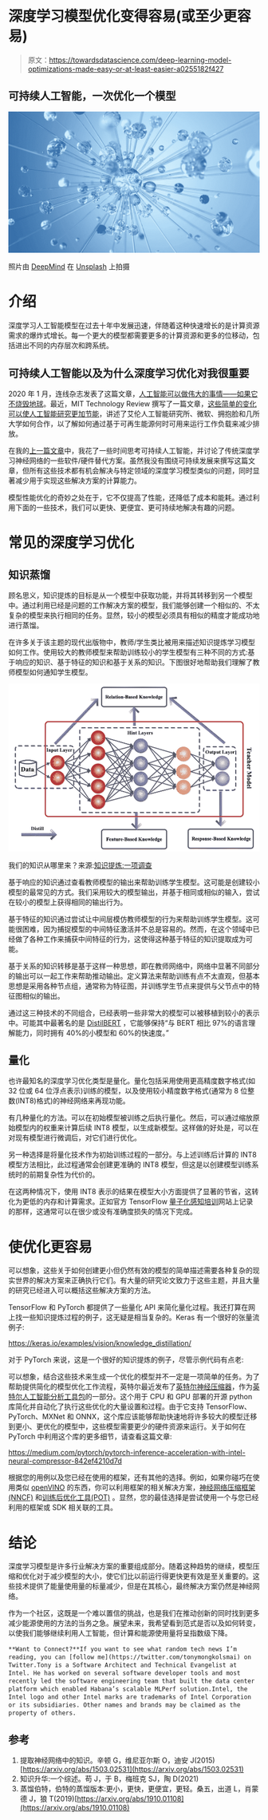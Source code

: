 # 深度学习模型优化变得容易(或至少更容易)

> 原文：<https://towardsdatascience.com/deep-learning-model-optimizations-made-easy-or-at-least-easier-a0255182f427>

## 可持续人工智能，一次优化一个模型

![](img/53287a5318b5be106ecf13c16e16487c.png)

照片由 [DeepMind](https://unsplash.com/es/@deepmind?utm_source=medium&utm_medium=referral) 在 [Unsplash](https://unsplash.com?utm_source=medium&utm_medium=referral) 上拍摄

# 介绍

深度学习人工智能模型在过去十年中发展迅速，伴随着这种快速增长的是计算资源需求的爆炸式增长。每一个更大的模型都需要更多的计算资源和更多的位移动，包括进出不同的内存层次和跨系统。

## 可持续人工智能以及为什么深度学习优化对我很重要

2020 年 1 月，连线杂志发表了这篇文章，[人工智能可以做伟大的事情——如果它不烧毁地球](https://www.wired.com/story/ai-great-things-burn-planet/)。最近，MIT Technology Review 撰写了一篇文章，[这些简单的变化可以使人工智能研究更加节能](https://www.technologyreview.com/2022/07/06/1055458/ai-research-emissions-energy-efficient/)，讲述了艾伦人工智能研究所、微软、拥抱脸和几所大学如何合作，以了解如何通过基于可再生能源何时可用来运行工作负载来减少排放。

在我的[上一篇文章](/ai-emerging-technologies-to-watch-c91b8834ddd9)中，我花了一些时间思考可持续人工智能，并讨论了传统深度学习神经网络的一些软件/硬件替代方案。虽然我没有围绕可持续发展来撰写这篇文章，但所有这些技术都有机会解决与特定领域的深度学习模型类似的问题，同时显著减少用于实现这些解决方案的计算能力。

模型性能优化的奇妙之处在于，它不仅提高了性能，还降低了成本和能耗。通过利用下面的一些技术，我们可以更快、更便宜、更可持续地解决有趣的问题。

# 常见的深度学习优化

## 知识蒸馏

顾名思义，知识提炼的目标是从一个模型中获取功能，并将其转移到另一个模型中。通过利用已经是问题的工作解决方案的模型，我们能够创建一个相似的、不太复杂的模型来执行相同的任务。显然，较小的模型必须具有相似的精度才能成功地进行蒸馏。

在许多关于该主题的现代出版物中，教师/学生类比被用来描述知识提炼学习模型如何工作。使用较大的教师模型来帮助训练较小的学生模型有三种不同的方式:基于响应的知识、基于特征的知识和基于关系的知识。下图很好地帮助我们理解了教师模型如何通知学生模型。

![](img/0de2283ec2813719c3ad06d8857bc605.png)

我们的知识从哪里来？来源:[知识提炼:一项调查](https://arxiv.org/abs/2006.05525)

基于响应的知识通过查看教师模型的输出来帮助训练学生模型。这可能是创建较小模型的最常见的方式。我们采用较大的模型输出，并基于相同或相似的输入，尝试在较小的模型上获得相同的输出行为。

基于特征的知识通过尝试让中间层模仿教师模型的行为来帮助训练学生模型。这可能很困难，因为捕捉模型的中间特征激活并不总是容易的。然而，在这个领域中已经做了各种工作来捕获中间特征的行为，这使得这种基于特征的知识提取成为可能。

基于关系的知识转移是基于这样一种思想，即在教师网络中，网络中显著不同部分的输出可以一起工作来帮助推动输出。定义算法来帮助训练有点不太直观，但基本思想是采用各种节点组，通常称为特征图，并训练学生节点来提供与父节点中的特征图相似的输出。

通过这三种技术的不同组合，已经表明一些非常大的模型可以被移植到较小的表示中。可能其中最著名的是 [DistilBERT](https://medium.com/huggingface/distilbert-8cf3380435b5) ，它能够保持“与 BERT 相比 97%的语言理解能力，同时拥有 40%的小模型和 60%的快速度。”

## 量化

也许最知名的深度学习优化类型是量化。量化包括采用使用更高精度数字格式(如 32 位或 64 位浮点表示)训练的模型，以及使用较小精度数字格式(通常为 8 位整数(INT8)格式)的神经网络来再现功能。

有几种量化的方法。可以在初始模型被训练之后执行量化。然后，可以通过缩放原始模型内的权重来计算后续 INT8 模型，以生成新模型。这样做的好处是，可以在对现有模型进行微调后，对它们进行优化。

另一种选择是将量化技术作为初始训练过程的一部分。与上述训练后计算的 INT8 模型方法相比，此过程通常会创建更准确的 INT8 模型，但这是以创建模型训练系统时的前期复杂性为代价的。

在这两种情况下，使用 INT8 表示的结果在模型大小方面提供了显著的节省，这转化为更低的内存和计算需求。正如官方 TensorFlow [量子化感知培训](https://www.tensorflow.org/model_optimization/guide/quantization/training)网站上记录的那样，这通常可以在很少或没有准确度损失的情况下完成。

# 使优化更容易

可以想象，这些关于如何创建更小但仍然有效的模型的简单描述需要各种复杂的现实世界的解决方案来正确执行它们。有大量的研究论文致力于这些主题，并且大量的研究已经进入可以概括这些解决方案的方法。

TensorFlow 和 PyTorch 都提供了一些量化 API 来简化量化过程。我还打算在网上找一些知识提炼过程的例子，这无疑是相当复杂的。Keras 有一个很好的张量流例子:

<https://keras.io/examples/vision/knowledge_distillation/>  

对于 PyTorch 来说，这是一个很好的知识提炼的例子，尽管示例代码有点老:

</model-distillation-and-compression-for-recommender-systems-in-pytorch-5d81c0f2c0ec>  

可以想象，结合这些技术来生成一个优化的模型并不一定是一项简单的任务。为了帮助提供简化的模型优化工作流程，英特尔最近发布了[英特尔神经压缩器](https://www.intel.com/content/www/us/en/developer/tools/oneapi/neural-compressor.html)，作为[英特尔人工智能分析工具包](https://www.intel.com/content/www/us/en/developer/tools/oneapi/ai-analytics-toolkit.html)的一部分。这个用于 CPU 和 GPU 部署的开源 python 库简化并自动化了执行这些优化的大量设置和过程。由于它支持 TensorFlow、PyTorch、MXNet 和 ONNX，这个库应该能够帮助快速地将许多较大的模型迁移到更小、更优化的模型中，这些模型需要更少的硬件资源来运行。关于如何在 PyTorch 中利用这个库的更多细节，请查看这篇文章:

<https://medium.com/pytorch/pytorch-inference-acceleration-with-intel-neural-compressor-842ef4210d7d>  

根据您的用例以及您已经在使用的框架，还有其他的选择。例如，如果你碰巧在使用类似 [openVINO](https://docs.openvino.ai/latest/index.html) 的东西，你可以利用框架的相关解决方案，[神经网络压缩框架(NNCF)](https://docs.openvino.ai/latest/docs_nncf_introduction.html) 和[训练后优化工具(POT)](https://docs.openvino.ai/latest/pot_docs_FrequentlyAskedQuestions.html) 。显然，您的最佳选择是尝试使用一个与您已经利用的框架或 SDK 相关联的工具。

# 结论

深度学习模型是许多行业解决方案的重要组成部分。随着这种趋势的继续，模型压缩和优化对于减少模型的大小，使它们比以前运行得更快更有效是至关重要的。这些技术提供了能量使用量的标量减少，但是在其核心，最终解决方案仍然是神经网络。

作为一个社区，这既是一个难以置信的挑战，也是我们在推动创新的同时找到更多减少能源使用的方法的当务之急。展望未来，我希望看到范式是否以及如何转变，以使我们能够继续利用人工智能，但计算和能源使用量将呈指数级下降。

```
**Want to Connect?**If you want to see what random tech news I’m reading, you can [follow me](https://twitter.com/tonymongkolsmai) on Twitter.Tony is a Software Architect and Technical Evangelist at Intel. He has worked on several software developer tools and most recently led the software engineering team that built the data center platform which enabled Habana’s scalable MLPerf solution.Intel, the Intel logo and other Intel marks are trademarks of Intel Corporation or its subsidiaries. Other names and brands may be claimed as the property of others.
```

## 参考

1.  提取神经网络中的知识。辛顿 G，维尼亚尔斯 O，迪安 J(2015)[https://arxiv.org/abs/1503.02531](https://arxiv.org/abs/1503.02531)
2.  知识升华:一个综述。苟 J，于 B，梅班克 SJ，陶 D(2021)
3.  蒸馏伯特，伯特的蒸馏版本:更小，更快，更便宜，更轻。桑五，出道 L，肖蒙德 J，狼 T(2019)[https://arxiv.org/abs/1910.01108](https://arxiv.org/abs/1910.01108)